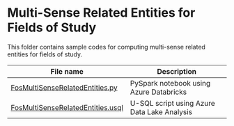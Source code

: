 # Multi-Sense Related Entities for Fields of Study

This folder contains sample codes for computing multi-sense related entities for fields of study.

| File name | Description |
|---|---|
|[FosMultiSenseRelatedEntities.py](FosMultiSenseRelatedEntities.py) | PySpark notebook using Azure Databricks |
|[FosMultiSenseRelatedEntities.usql](FosMultiSenseRelatedEntities.usql) |U-SQL script using Azure Data Lake Analysis |
